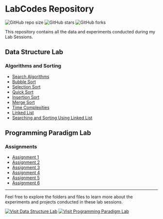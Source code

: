 # LabCodes Repository

![GitHub repo size](https://img.shields.io/github/repo-size/onkar69483/LabCodes)
![GitHub stars](https://img.shields.io/github/stars/onkar69483/LabCodes?style=social)
![GitHub forks](https://img.shields.io/github/forks/onkar69483/LabCodes?style=social)

This repository contains all the data and experiments conducted during my Lab Sessions.

## Data Structure Lab
### Algorithms and Sorting
- [Search Algorithms](OnkarDsl/1_searchAlgo.c)
- [Bubble Sort](OnkarDsl/2_bubble_sort.c)
- [Selection Sort](OnkarDsl/3_selectionSort.c)
- [Quick Sort](OnkarDsl/4_quickSort.c)
- [Insertion Sort](OnkarDsl/5_insertionSort.c)
- [Merge Sort](OnkarDsl/6_mergeSort.c)
- [Time Complexities](OnkarDsl/6_timeComplexities.md)
- [Linked List](OnkarDsl/7_linkedList.c)
- [Searching and Sorting Using Linked List](OnkarDsl/8_dllSearching_sorting.c)

## Programming Paradigm Lab
### Assignments
- [Assignment 1](OnkarPPL/Assignment1.md)
- [Assignment 2](OnkarPPL/Assignment2.md)
- [Assignment 3](OnkarPPL/Assignment3.md)
- [Assignment 4](OnkarPPL/Assignment4.md)
- [Assignment 5](OnkarPPL/Assignment5.md)
- [Assignment 6](OnkarPPL/Assignment6.md)

---

Feel free to explore the folders and files to learn more about the experiments and projects conducted in these lab sessions.

[![Visit Data Structure Lab](https://img.shields.io/badge/Open-Data%20Structure%20Lab-blue)](OnkarDsl)
[![Visit Programming Paradigm Lab](https://img.shields.io/badge/Open-Programming%20Paradigm%20Lab-blue)](OnkarPPL)
